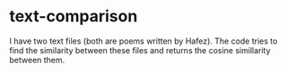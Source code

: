 # text-comparison

I have two text files (both are poems written by Hafez). The code tries to find the similarity between these files and returns the cosine simillarity between them.
